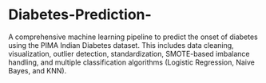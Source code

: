 # Diabetes-Prediction-
A comprehensive machine learning pipeline to predict the onset of diabetes using the PIMA Indian Diabetes dataset. This includes data cleaning, visualization, outlier detection, standardization, SMOTE-based imbalance handling, and multiple classification algorithms (Logistic Regression, Naive Bayes, and KNN).
